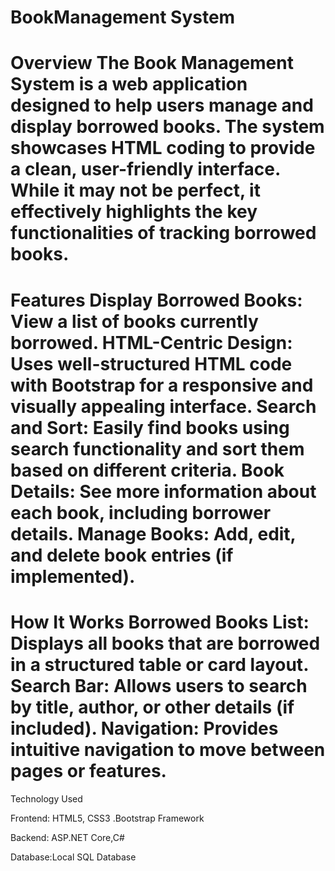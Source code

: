 # BookManagement System
Overview
The Book Management System is a web application designed to help users manage and display borrowed books. The system showcases HTML coding to provide a clean, user-friendly interface. While it may not be perfect, it effectively highlights the key functionalities of tracking borrowed books.
=================================================================================================================================================================================================================================================================================
Features
Display Borrowed Books: View a list of books currently borrowed.
HTML-Centric Design: Uses well-structured HTML code with Bootstrap for a responsive and visually appealing interface.
Search and Sort: Easily find books using search functionality and sort them based on different criteria.
Book Details: See more information about each book, including borrower details.
Manage Books: Add, edit, and delete book entries (if implemented).
=================================================================================================================================================================================================================================================================================
How It Works
Borrowed Books List: Displays all books that are borrowed in a structured table or card layout.
Search Bar: Allows users to search by title, author, or other details (if included).
Navigation: Provides intuitive navigation to move between pages or features.
=================================================================================================================================================================================================================================================================================
Technology Used

Frontend: HTML5, CSS3 .Bootstrap Framework

Backend: ASP.NET Core,C#

Database:Local SQL Database
